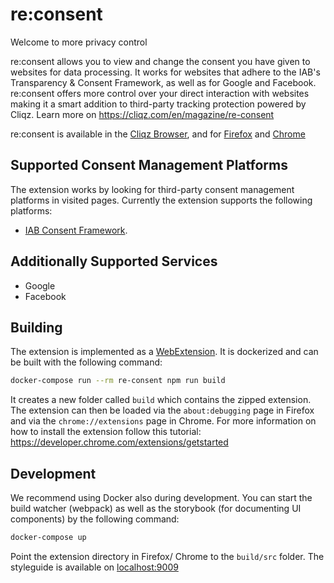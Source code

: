 # re:consent

Welcome to more privacy control

re:consent allows you to view and change the consent you have given to websites for data processing. It works for websites that adhere to the IAB's Transparency & Consent Framework, as well as for Google and Facebook. re:consent offers more control over your direct interaction with websites making it a smart addition to third-party tracking protection powered by Cliqz.
Learn more on https://cliqz.com/en/magazine/re-consent

re:consent is available in the [Cliqz Browser](https://cliqz.com/download), and for [Firefox](https://addons.mozilla.org/en-US/firefox/addon/re-consent/) and [Chrome](https://chrome.google.com/webstore/detail/reconsent/djcdlbbfldmndgenehaifaiiahhhagfa)

## Supported Consent Management Platforms

The extension works by looking for third-party consent management platforms in visited pages. Currently the extension supports the following platforms:

 * [IAB Consent Framework](https://iabtechlab.com/standards/gdpr-transparency-and-consent-framework/).


## Additionally Supported Services

 * Google
 * Facebook


## Building

The extension is implemented as a [WebExtension](https://developer.mozilla.org/en-US/Add-ons/WebExtensions).
It is dockerized and can be built with the following command:

```bash
docker-compose run --rm re-consent npm run build
```

It creates a new folder called `build` which contains the zipped extension.
The extension can then be loaded via the `about:debugging` page in Firefox and via the `chrome://extensions` page in Chrome.
For more information on how to install the extension follow this tutorial: https://developer.chrome.com/extensions/getstarted


## Development
We recommend using Docker also during development. You can start the build watcher (webpack) as well as the storybook
(for documenting UI components) by the following command:

```bash
docker-compose up
```

Point the extension directory in Firefox/ Chrome to the `build/src` folder. The styleguide is available on [localhost:9009](http://localhost:9009)
